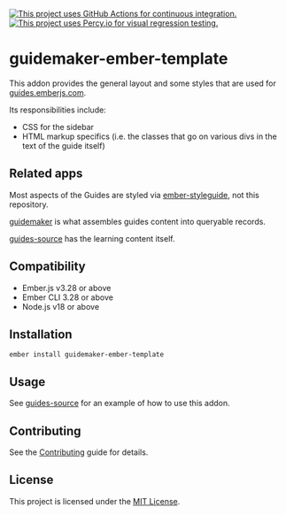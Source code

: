 [![This project uses GitHub Actions for continuous integration.](https://github.com/ember-learn/guidemaker-ember-template/workflows/CI/badge.svg)](https://github.com/ember-learn/guidemaker-ember-template/actions?query=workflow%3ACI)
[![This project uses Percy.io for visual regression testing.](https://percy.io/static/images/percy-badge.svg)](https://percy.io/Ember/guidemaker-ember-template)

# guidemaker-ember-template


This addon provides the general layout and some styles that are used for
[guides.emberjs.com](https://guides.emberjs.com/release).

Its responsibilities include:
- CSS for the sidebar
- HTML markup specifics (i.e. the classes that go on various divs in the text of the
guide itself)

## Related apps

Most aspects of the Guides are styled via
[ember-styleguide](https://github.com/ember-learn/ember-styleguide),
not this repository.

[guidemaker](https://github.com/empress/guidemaker) is what
assembles guides content into queryable records.

[guides-source](https://github.com/ember-learn/guides-source)
has the learning content itself.

## Compatibility

* Ember.js v3.28 or above
* Ember CLI 3.28 or above
* Node.js v18 or above


## Installation

```
ember install guidemaker-ember-template
```


## Usage

See [guides-source](https://github.com/ember-learn/guides-source)
for an example of how to use this addon.


## Contributing

See the [Contributing](CONTRIBUTING.md) guide for details.


## License

This project is licensed under the [MIT License](LICENSE.md).
